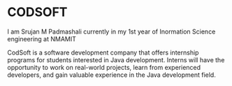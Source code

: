 # CODSOFT

I am Srujan M Padmashali currently in my 1st year of Inormation Science engineering at NMAMIT

CodSoft is a software development company that offers internship programs for students interested in Java development. Interns will have the opportunity to work on real-world projects, learn from experienced developers, and gain valuable experience in the Java development field.

